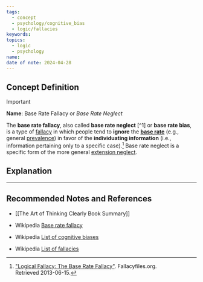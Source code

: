 ```yaml
---
tags:
  - concept
  - psychology/cognitive_bias
  - logic/fallacies
keywords: 
topics:
  - logic
  - psychology
name: 
date of note: 2024-04-28
---
```


## Concept Definition

>[!important]
>**Name**:  Base Rate Fallacy or *Base Rate Neglect*
>
>The **base rate fallacy**, also called **base rate neglect** [^1] or **base rate bias**, is a type of [fallacy](https://en.wikipedia.org/wiki/Fallacy "Fallacy") in which people tend to **ignore** the [**base rate**](https://en.wikipedia.org/wiki/Base_rate "Base rate") (e.g., general [prevalence](https://en.wikipedia.org/wiki/Prevalence "Prevalence")) in favor of the **individuating information** (i.e., information pertaining only to a specific case).[^2] Base rate neglect is a specific form of the more general [extension neglect](https://en.wikipedia.org/wiki/Extension_neglect "Extension neglect").



## Explanation





-----------
##  Recommended Notes and References

- [[The Art of Thinking Clearly Book Summary]]


- Wikipedia [Base rate fallacy](https://en.wikipedia.org/wiki/Base_rate_fallacy)
- Wikipedia [List of cognitive biases](https://en.wikipedia.org/wiki/List_of_cognitive_biases)
- Wikipedia [List of fallacies](https://en.wikipedia.org/wiki/List_of_fallacies)

[^!]: Welsh, Matthew B.; Navarro, Daniel J. (2012). ["Seeing is believing: Priors, trust, and base rate neglect"](https://dx.doi.org/10.1016/j.obhdp.2012.04.001). _Organizational Behavior and Human Decision Processes_. **119** (1): 1–14. [doi](https://en.wikipedia.org/wiki/Doi_(identifier) "Doi (identifier)"):[10.1016/j.obhdp.2012.04.001](https://doi.org/10.1016%2Fj.obhdp.2012.04.001). [hdl](https://en.wikipedia.org/wiki/Hdl_(identifier) "Hdl (identifier)"):[2440/41190](https://hdl.handle.net/2440%2F41190). [ISSN](https://en.wikipedia.org/wiki/ISSN_(identifier) "ISSN (identifier)") [0749-5978](https://www.worldcat.org/issn/0749-5978).

[^2]: ["Logical Fallacy: The Base Rate Fallacy"](http://www.fallacyfiles.org/baserate.html). Fallacyfiles.org. Retrieved 2013-06-15.